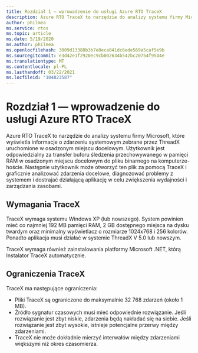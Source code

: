 ```yaml
---
title: Rozdział 1 — wprowadzenie do usługi Azure RTO TraceX
description: Azure RTO TraceX to narzędzie do analizy systemu firmy Microsoft, które wyświetla informacje o zdarzeniu systemowym zebrane przez ThreadX uruchomione w osadzonym miejscu docelowym.
author: philmea
ms.service: rtos
ms.topic: article
ms.date: 5/19/2020
ms.author: philmea
ms.openlocfilehash: 3009d13388b3b7e8eca041dc6ede569a5caf5e9b
ms.sourcegitcommit: e3d42e1f2920ec9cb002634b542bc20754f9544e
ms.translationtype: MT
ms.contentlocale: pl-PL
ms.lasthandoff: 03/22/2021
ms.locfileid: "104823587"
---
```

# <a name="chapter-1---introduction-to-azure-rtos-tracex"></a>Rozdział 1 — wprowadzenie do usługi Azure RTO TraceX

Azure RTO TraceX to narzędzie do analizy systemu firmy Microsoft, które wyświetla informacje o zdarzeniu systemowym zebrane przez ThreadX uruchomione w osadzonym miejscu docelowym. Użytkownik jest odpowiedzialny za transfer buforu śledzenia przechowywanego w pamięci RAM w osadzonym miejscu docelowym do pliku binarnego na komputerze-hoście. Następnie użytkownik może otworzyć ten plik za pomocą TraceX i graficznie analizować zdarzenia docelowe, diagnozować problemy z systemem i dostrajać działającą aplikację w celu zwiększenia wydajności i zarządzania zasobami.

## <a name="tracex-requirements"></a>Wymagania TraceX

TraceX wymaga systemu Windows XP (lub nowszego). System powinien mieć co najmniej 192 MB pamięci RAM, 2 GB dostępnego miejsca na dysku twardym oraz minimalny wyświetlacz o rozmiarze 1024x768 i 256 kolorów. Ponadto aplikacja musi działać w systemie ThreadX V 5.0 lub nowszym.

TraceX wymaga również zainstalowania platformy Microsoft .NET, którą Instalator TraceX automatycznie.

## <a name="tracex-constraints"></a>Ograniczenia TraceX

TraceX ma następujące ograniczenia:

- Pliki TraceX są ograniczone do maksymalnie 32 768 zdarzeń (około 1 MB).
- Źródło sygnatur czasowych musi mieć odpowiednie rozwiązanie. Jeśli rozwiązanie jest zbyt niskie, zdarzenia będą nakładać się na siebie. Jeśli rozwiązanie jest zbyt wysokie, istnieje potencjalne przerwy między zdarzeniami.
- TraceX nie może dokładnie mierzyć interwałów między zdarzeniami większymi niż okres czasomierza.
